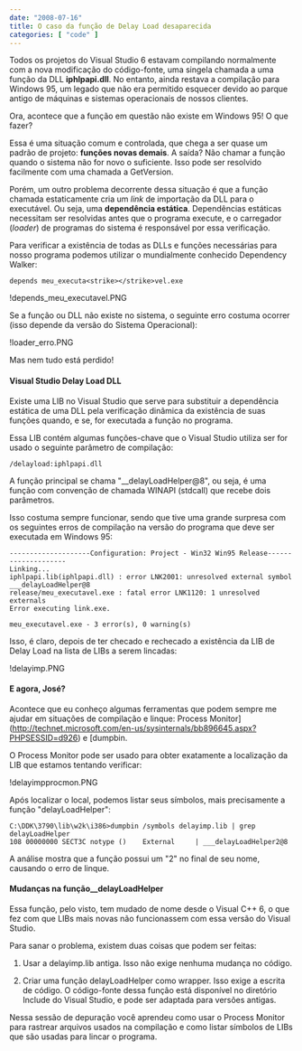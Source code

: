 ```yaml
---
date: "2008-07-16"
title: O caso da função de Delay Load desaparecida
categories: [ "code" ]
---
```

Todos os projetos do Visual Studio 6 estavam compilando normalmente com a nova modificação do código-fonte, uma singela chamada a uma função da DLL **iphlpapi.dll**. No entanto, ainda restava a compilação para Windows 95, um legado que não era permitido esquecer devido ao parque antigo de máquinas e sistemas operacionais de nossos clientes.

Ora, acontece que a função em questão não existe em Windows 95! O que fazer?

Essa é uma situação comum e controlada, que chega a ser quase um padrão de projeto: **funções novas demais**. A saída? Não chamar a função quando o sistema não for novo o suficiente. Isso pode ser resolvido facilmente com uma chamada a GetVersion.

Porém, um outro problema decorrente dessa situação é que a função chamada estaticamente cria um _link_ de importação da DLL para o executável. Ou seja, uma **dependência estática**. Dependências estáticas necessitam ser resolvidas antes que o programa execute, e o carregador (_loader_) de programas do sistema é responsável por essa verificação.

Para verificar a existência de todas as DLLs e funções necessárias para nosso programa podemos utilizar o mundialmente conhecido Dependency Walker:

    
    depends meu_executa<strike></strike>vel.exe

!depends_meu_executavel.PNG

Se a função ou DLL não existe no sistema, o seguinte erro costuma ocorrer (isso depende da versão do Sistema Operacional):

!loader_erro.PNG

Mas nem tudo está perdido!

#### Visual Studio Delay Load DLL

Existe uma LIB no Visual Studio que serve para substituir a dependência estática de uma DLL pela verificação dinâmica da existência de suas funções quando, e se, for executada a função no programa.

Essa LIB contém algumas funções-chave que o Visual Studio utiliza ser for usado o seguinte parâmetro de compilação:

    
    /delayload:iphlpapi.dll

A função principal se chama "__delayLoadHelper@8", ou seja, é uma função com convenção de chamada WINAPI (stdcall) que recebe dois parâmetros.

Isso costuma sempre funcionar, sendo que tive uma grande surpresa com os seguintes erros de compilação na versão do programa que deve ser executada em Windows 95:

    
    --------------------Configuration: Project - Win32 Win95 Release--------------------
    Linking...
    iphlpapi.lib(iphlpapi.dll) : error LNK2001: unresolved external symbol ___delayLoadHelper@8
    release/meu_executavel.exe : fatal error LNK1120: 1 unresolved externals
    Error executing link.exe.
    
    meu_executavel.exe - 3 error(s), 0 warning(s)

Isso, é claro, depois de ter checado e rechecado a existência da LIB de Delay Load na lista de LIBs a serem lincadas:

!delayimp.PNG

#### E agora, José?

Acontece que eu conheço algumas ferramentas que podem sempre me ajudar em situações de compilação e linque: Process Monitor](http://technet.microsoft.com/en-us/sysinternals/bb896645.aspx?PHPSESSID=d926) e [dumpbin.

O Process Monitor pode ser usado para obter exatamente a localização da LIB que estamos tentando verificar:

!delayimpprocmon.PNG

Após localizar o local, podemos listar seus símbolos, mais precisamente a função "delayLoadHelper":

    
    C:\DDK\3790\lib\w2k\i386>dumpbin /symbols delayimp.lib | grep delayLoadHelper
    108 00000000 SECT3C notype ()    External     | ___delayLoadHelper2@8

A análise mostra que a função possui um "2" no final de seu nome, causando o erro de linque.

#### Mudanças na função__delayLoadHelper

Essa função, pelo visto, tem mudado de nome desde o Visual C++ 6, o que fez com que LIBs mais novas não funcionassem com essa versão do Visual Studio.

Para sanar o problema, existem duas coisas que podem ser feitas:

	
  1. Usar a delayimp.lib antiga. Isso não exige nenhuma mudança no código.

	
  2. Criar uma função delayLoadHelper como wrapper. Isso exige a escrita de código. O código-fonte dessa função está disponível no diretório Include do Visual Studio, e pode ser adaptada para versões antigas.

Nessa sessão de depuração você aprendeu como usar o Process Monitor para rastrear arquivos usados na compilação e como listar símbolos de LIBs que são usadas para lincar o programa.
